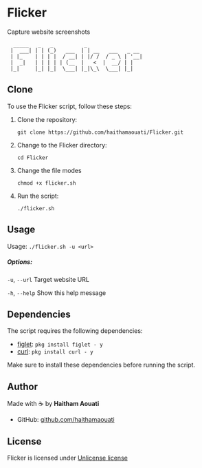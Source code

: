 # Flicker
Capture website screenshots

```
  _____   _   _          _                  
 |  ___| | | (_)   ___  | | __   ___   _ __ 
 | |_    | | | |  / __| | |/ /  / _ \ | '__|
 |  _|   | | | | | (__  |   <  |  __/ | |   
 |_|     |_| |_|  \___| |_|\_\  \___| |_| 
```

## Clone

To use the Flicker script, follow these steps:

1. Clone the repository:

    ```
    git clone https://github.com/haithamaouati/Flicker.git
    ```

2. Change to the Flicker directory:

    ```
    cd Flicker
    ```
    
3. Change the file modes
    ```
    chmod +x flicker.sh
    ```
    
5. Run the script:

    ```
    ./flicker.sh
    ```

## Usage
Usage: `./flicker.sh -u <url>`

##### Options:

`-u`, `--url`     Target website URL

`-h`, `--help`    Show this help message

## Dependencies

The script requires the following dependencies:

- [figlet](): `pkg install figlet - y`
- [curl](https://curl.se/): `pkg install curl - y`

Make sure to install these dependencies before running the script.

## Author

Made with :coffee: by **Haitham Aouati**
  - GitHub: [github.com/haithamaouati](https://github.com/haithamaouati)

## License

Flicker is licensed under [Unlicense license](LICENSE)
